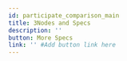 ```yaml
---
id: participate_comparison_main
title: 3Nodes and Specs
description: ''
button: More Specs
link: '' #Add button link here
---
```

